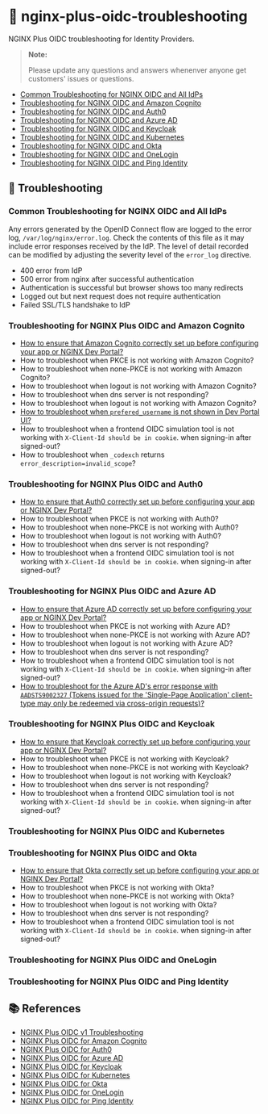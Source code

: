 # 💊 nginx-plus-oidc-troubleshooting

NGINX Plus OIDC troubleshooting for Identity Providers.

> **Note:**
>
> Please update any questions and answers whenenver anyone get customers' issues or questions.

- [Common Troubleshooting for NGINX OIDC and All IdPs](#common-troubleshooting-for-nginx-plus-oidc-and-all-idps)
- [Troubleshooting for NGINX OIDC and Amazon Cognito](#troubleshooting-for-nginx-plus-oidc-and-amazon-cognito)
- [Troubleshooting for NGINX OIDC and Auth0](#troubleshooting-for-nginx-plus-oidc-and-auth0)
- [Troubleshooting for NGINX OIDC and Azure AD](#troubleshooting-for-nginx-plus-oidc-and-azure-ad)
- [Troubleshooting for NGINX OIDC and Keycloak](#troubleshooting-for-nginx-plus-oidc-and-keycloak)
- [Troubleshooting for NGINX OIDC and Kubernetes](#troubleshooting-for-nginx-plus-oidc-and-kubernetes)
- [Troubleshooting for NGINX OIDC and Okta](#troubleshooting-for-nginx-plus-oidc-and-okta)
- [Troubleshooting for NGINX OIDC and OneLogin](#troubleshooting-for-nginx-plus-oidc-and-onelogin)
- [Troubleshooting for NGINX OIDC and Ping Identity](#troubleshooting-for-nginx-plus-oidc-and-ping-identity)

## 🔧 Troubleshooting

### Common Troubleshooting for NGINX OIDC and All IdPs

Any errors generated by the OpenID Connect flow are logged to the error log, `/var/log/nginx/error.log`. Check the contents of this file as it may include error responses received by the IdP. The level of detail recorded can be modified by adjusting the severity level of the `error_log` directive.

- 400 error from IdP
- 500 error from nginx after successful authentication
- Authentication is successful but browser shows too many redirects
- Logged out but next request does not require authentication
- Failed SSL/TLS handshake to IdP

### Troubleshooting for NGINX Plus OIDC and Amazon Cognito

- [How to ensure that Amazon Cognito correctly set up before configuring your app or NGINX Dev Portal?](./amazon-cognito/001-ensure-cognito-setup-before-your-app.md)
- How to troubleshoot when PKCE is not working with Amazon Cognito?
- How to troubleshoot when none-PKCE is not working with Amazon Cognito?
- How to troubleshoot when logout is not working with Amazon Cognito?
- How to troubleshoot when dns server is not responding?
- How to troubleshoot when logout is not working with Amazon Cognito?
- [How to troubleshoot when `prefered_username` is not shown in Dev Portal UI?](./amazon-cognito/006-prefered-username-not-shown.md)
- How to troubleshoot when a frontend OIDC simulation tool is not working with `X-Client-Id should be in cookie`. when signing-in after signed-out?
- How to troubleshoot when `_codexch` returns `error_description=invalid_scope`?

### Troubleshooting for NGINX Plus OIDC and Auth0

- [How to ensure that Auth0 correctly set up before configuring your app or NGINX Dev Portal?](./auth0/001-ensure-auth0-setup-before-your-app.md)
- How to troubleshoot when PKCE is not working with Auth0?
- How to troubleshoot when none-PKCE is not working with Auth0?
- How to troubleshoot when logout is not working with Auth0?
- How to troubleshoot when dns server is not responding?
- How to troubleshoot when a frontend OIDC simulation tool is not working with `X-Client-Id should be in cookie`. when signing-in after signed-out?

### Troubleshooting for NGINX Plus OIDC and Azure AD

- [How to ensure that Azure AD correctly set up before configuring your app or NGINX Dev Portal?](./azure-ad/001-ensure-azure-ad-setup-before-your-app.md)
- How to troubleshoot when PKCE is not working with Azure AD?
- How to troubleshoot when none-PKCE is not working with Azure AD?
- How to troubleshoot when logout is not working with Azure AD?
- How to troubleshoot when dns server is not responding?
- How to troubleshoot when a frontend OIDC simulation tool is not working with `X-Client-Id should be in cookie`. when signing-in after signed-out?
- [How to troubleshoot for the Azure AD's error response with `AADSTS9002327` (Tokens issued for the 'Single-Page Application' client-type may only be redeemed via cross-origin requests)?](./azure-ad/007-token-endpoint-single-page-app-cross-origin.md)

### Troubleshooting for NGINX Plus OIDC and Keycloak

- [How to ensure that Keycloak correctly set up before configuring your app or NGINX Dev Portal?](./keycloak/001-ensure-keycloak-ad-setup-before-your-app.md)
- How to troubleshoot when PKCE is not working with Keycloak?
- How to troubleshoot when none-PKCE is not working with Keycloak?
- How to troubleshoot when logout is not working with Keycloak?
- How to troubleshoot when dns server is not responding?
- How to troubleshoot when a frontend OIDC simulation tool is not working with `X-Client-Id should be in cookie`. when signing-in after signed-out?

### Troubleshooting for NGINX Plus OIDC and Kubernetes

### Troubleshooting for NGINX Plus OIDC and Okta

- [How to ensure that Okta correctly set up before configuring your app or NGINX Dev Portal?](./okta/001-ensure-okta-ad-setup-before-your-app.md)
- How to troubleshoot when PKCE is not working with Okta?
- How to troubleshoot when none-PKCE is not working with Okta?
- How to troubleshoot when logout is not working with Okta?
- How to troubleshoot when dns server is not responding?
- How to troubleshoot when a frontend OIDC simulation tool is not working with `X-Client-Id should be in cookie`. when signing-in after signed-out?

### Troubleshooting for NGINX Plus OIDC and OneLogin

### Troubleshooting for NGINX Plus OIDC and Ping Identity

## 📚 References

- [NGINX Plus OIDC v1 Troubleshooting](https://github.com/nginxinc/nginx-openid-connect#troubleshooting)
- [NGINX Plus OIDC for Amazon Cognito](https://github.com/nginx-openid-connect/nginx-oidc-amazon-cognito)
- [NGINX Plus OIDC for Auth0](https://github.com/nginx-openid-connect/nginx-oidc-auth0)
- [NGINX Plus OIDC for Azure AD](https://github.com/nginx-openid-connect/nginx-oidc-azure-ad)
- [NGINX Plus OIDC for Keycloak](https://github.com/nginx-openid-connect/nginx-oidc-keycloak)
- [NGINX Plus OIDC for Kubernetes](https://github.com/nginx-openid-connect/nginx-oidc-kubernetes)
- [NGINX Plus OIDC for Okta](https://github.com/nginx-openid-connect/nginx-oidc-okta)
- [NGINX Plus OIDC for OneLogin](https://github.com/nginx-openid-connect/nginx-oidc-onelogin)
- [NGINX Plus OIDC for Ping Identity](https://github.com/nginx-openid-connect/nginx-oidc-ping-identity)
